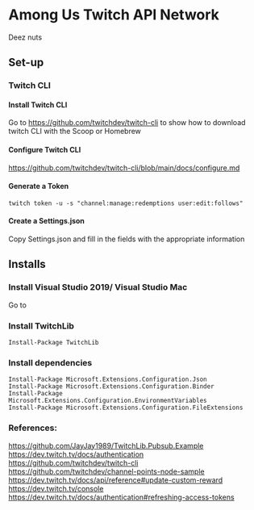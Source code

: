 # Among Us Twitch API Network
Deez nuts

## Set-up

### Twitch CLI
#### Install Twitch CLI
Go to https://github.com/twitchdev/twitch-cli to show how to download twitch CLI with the Scoop or Homebrew

#### Configure Twitch CLI
https://github.com/twitchdev/twitch-cli/blob/main/docs/configure.md

#### Generate a Token 
```
twitch token -u -s "channel:manage:redemptions user:edit:follows"
```

#### Create a Settings.json
Copy Settings.json and fill in the fields with the appropriate information

## Installs

### Install Visual Studio 2019/ Visual Studio Mac
Go to 

### Install TwitchLib
``` 
Install-Package TwitchLib
```

### Install dependencies
```
Install-Package Microsoft.Extensions.Configuration.Json
Install-Package Microsoft.Extensions.Configuration.Binder
Install-Package Microsoft.Extensions.Configuration.EnvironmentVariables
Install-Package Microsoft.Extensions.Configuration.FileExtensions
```

### References:
https://github.com/JayJay1989/TwitchLib.Pubsub.Example
https://dev.twitch.tv/docs/authentication
https://github.com/twitchdev/twitch-cli
https://github.com/twitchdev/channel-points-node-sample
https://dev.twitch.tv/docs/api/reference#update-custom-reward
https://dev.twitch.tv/console
https://dev.twitch.tv/docs/authentication#refreshing-access-tokens